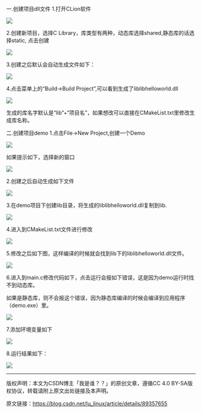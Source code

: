 一.创建项目dll文件
1.打开CLion软件

![](./images/1-1.png)

2.创建新项目，选择C Library，库类型有两种，动态库选择shared,静态库的话选择static, 点击创建

![](./images/1-2.png)

3.创建之后默认会自动生成文件如下：

![](./images/1-3.png)

4.点击菜单上的“Build->Build Project”,可以看到生成了liblibhelloworld.dll

![](./images/1-4.png)

生成的库名字默认是“lib”+“项目名”，如果想改可以直接在CMakeList.txt里修改生成库名称。

二.创建项目demo
1.点击File->New Project,创建一个Demo

![](./images/2-1.png)

如果提示如下，选择新的窗口

![](./images/2-2.png)

2.创建之后自动生成如下文件

![](./images/2-3.png)

3.在demo项目下创建lib目录，将生成的liblibhelloworld.dll复制到lib.

![](./images/2-4.png)

4.进入到CMakeList.txt文件进行修改

![](./images/2-5.png)

5.修改之后如下图，这样编译的时候就会找到lib下的liblibhelloworld.dll文件。

![](./images/2-6.png)

6.进入到main.c修改代码如下，点击运行会报如下错误，这是因为demo运行时找不到动态库。

如果是静态库，则不会报这个错误，因为静态库编译的时候会编译到应用程序（demo.exe）里。

![](./images/2-7.png)

7.添加环境变量如下

![](./images/2-8.png)

8.运行结果如下：

![](./images/2-9.png)

---

版权声明：本文为CSDN博主「我是谁？？」的原创文章，遵循CC 4.0 BY-SA版权协议，转载请附上原文出处链接及本声明。

原文链接：https://blog.csdn.net/lu_linux/article/details/89357655